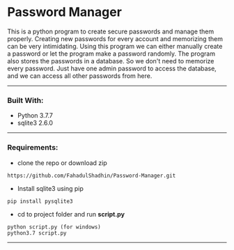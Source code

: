 # Password Manager
This is a python program to create secure passwords and manage them properly. Creating new passwords for every account and memorizing them can be very intimidating. Using this program we can either manually create a password or let the program make a password randomly. The program also stores the passwords in a database. So we don't need to memorize every password. Just have one admin password to access the database, and we can access all other passwords from here.

----------------------------------------------------------------------------------------------------------------------------------
### Built With:
* Python 3.7.7
* sqlite3 2.6.0

----------------------------------------------------------------------------------------------------------------------------------------
### Requirements:
* clone the repo or download zip
```
https://github.com/FahadulShadhin/Password-Manager.git
```
* Install sqlite3 using pip
```
pip install pysqlite3
```
* cd to project folder and run <strong>script.py</strong>
```
python script.py (for windows)
python3.7 script.py
```

----------------------------------------------------------------------------------------------------------------------------------------
